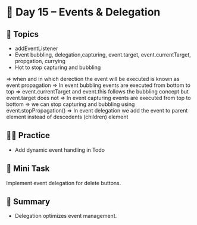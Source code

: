 # 📘 Day 15 – Events & Delegation

## 📖 Topics

- addEventListener
- Event bubbling, delegation,capturing, event.target, event.currentTarget, propgation, currying
- Hot to stop capturing and bubbling

=> when and in which derection the event will be executed is known as event propagation
=> In event bubbling events are executed from bottom to top
=> event.currentTarget and event.this follows the bubbling concept but event.target does not
=> In event capturing events are executed from top to bottom
=> we can stop capturing and bubbling using event.stopPropagation()
=> In event delegation we add the event to parent element instead of descedents (children) element

## 👨‍💻 Practice

- Add dynamic event handling in Todo

## 🚀 Mini Task

Implement event delegation for delete buttons.

## 🧠 Summary

- Delegation optimizes event management.
